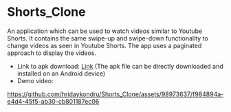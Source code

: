# Shorts_Clone
An application which can be used to watch videos similar to Youtube Shorts. It contains the same swipe-up and swipe-down functionality to change videos as seen in Youtube Shorts. The app uses a paginated approach to display the videos. 
* Link to apk download: [Link](https://drive.google.com/file/d/1QL3ZT_chXmjXXKUIo8MlAkiWprKWxRNJ/view?usp=sharing) (The apk file can be directly downloaded and installed on an Android device)
* Demo video: 


https://github.com/hridaykondru/Shorts_Clone/assets/98973637/f984894a-e4d4-45f5-ab30-cb801187ec06

